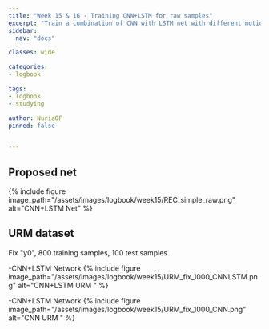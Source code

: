 ```yaml
---
title: "Week 15 & 16 - Training CNN+LSTM for raw samples"
excerpt: "Train a combination of CNN with LSTM net with different motion types and DOF."
sidebar:
  nav: "docs"

classes: wide

categories:
- logbook

tags:
- logbook
- studying

author: NuriaOF
pinned: false


---
```


## Proposed net

{% include figure image_path="/assets/images/logbook/week15/REC_simple_raw.png" alt="CNN+LSTM Net" %}

## URM dataset
Fix "y0", 800 training samples, 100 test samples

-CNN+LSTM Network
{% include figure image_path="/assets/images/logbook/week15/URM_fix_1000_CNNLSTM.png" alt="CNN+LSTM URM " %}

-CNN+LSTM Network
{% include figure image_path="/assets/images/logbook/week15/URM_fix_1000_CNN.png" alt="CNN URM " %}
